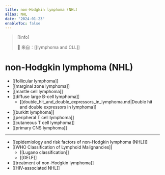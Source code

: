 ```yaml
---
title: non-Hodgkin lymphoma (NHL)
alias: NHL
date: "2024-01-23"
enableToc: false
---
```


> [!info]
>
> 🌱 來自：[[lymphoma and CLL]]

# non-Hodgkin lymphoma (NHL)

- [[follicular lymphoma]]
- [[marginal zone lymphoma]]
- [[mantle cell lymphoma]]
- [[diffuse large B-cell lymphoma]]
  - [[double_hit_and_double_expressors_in_lymphoma.md|Double hit and double expressors in lymphoma]]
- [[burkitt lymphoma]]
- [[peripheral T cell lymphoma]]
- [[cutaneous T cell lymphoma]]
- [[primary CNS lymphoma]]

---
- [[epidemiology and risk factors of non-Hodgkin lymphoma (NHL)]]
- [[WHO Classification of Lymphoid Malignancies]]
  - [[Lugano classification]]
  - [[GELF]]
- [[treatment of non-Hodgkin lymphoma]]
- [[HIV-associated NHL]]
